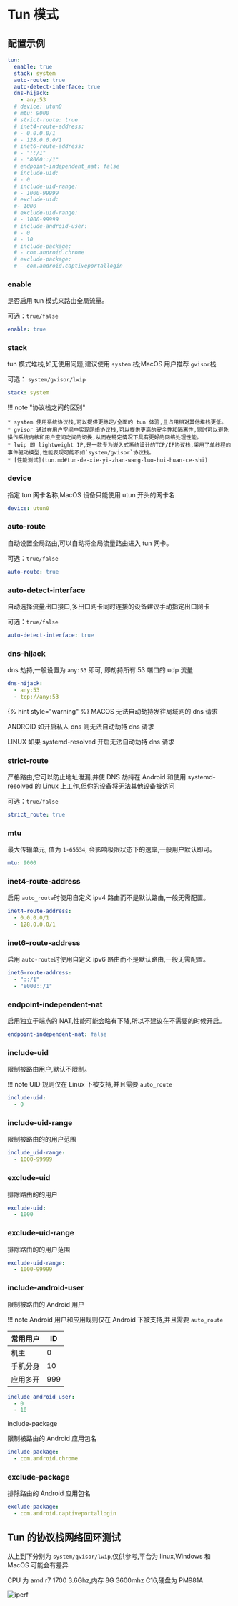 # Tun 模式

## 配置示例

```yaml
tun:
  enable: true
  stack: system
  auto-route: true
  auto-detect-interface: true
  dns-hijack:
    - any:53
  # device: utun0
  # mtu: 9000
  # strict-route: true
  # inet4-route-address:
  # - 0.0.0.0/1
  # - 128.0.0.0/1
  # inet6-route-address:
  # - "::/1"
  # - "8000::/1"
  # endpoint-independent_nat: false
  # include-uid:
  # - 0
  # include-uid-range:
  # - 1000-99999
  # exclude-uid:
  #- 1000
  # exclude-uid-range:
  # - 1000-99999
  # include-android-user:
  # - 0
  # - 10
  # include-package:
  # - com.android.chrome
  # exclude-package:
  # - com.android.captiveportallogin
```

### enable

是否启用 tun 模式来路由全局流量。

可选：`true/false`

```yaml
enable: true
```

### stack

tun 模式堆栈,如无使用问题,建议使用 `system` 栈;MacOS 用户推荐 `gvisor`栈

可选： `system/gvisor/lwip`

```yaml
stack: system
```

!!! note "协议栈之间的区别"

    * system 使用系统协议栈,可以提供更稳定/全面的 tun 体验,且占用相对其他堆栈更低。
    * gvisor 通过在用户空间中实现网络协议栈,可以提供更高的安全性和隔离性,同时可以避免操作系统内核和用户空间之间的切换,从而在特定情况下具有更好的网络处理性能。
    * lwip 即 lightweight IP,是一款专为嵌入式系统设计的TCP/IP协议栈,采用了单线程的事件驱动模型,性能表现可能不如`system/gvisor`协议栈。
    * [性能测试](tun.md#tun-de-xie-yi-zhan-wang-luo-hui-huan-ce-shi)

### device

指定 tun 网卡名称,MacOS 设备只能使用 utun 开头的网卡名

```yaml
device: utun0
```

### auto-route

自动设置全局路由,可以自动将全局流量路由进入 tun 网卡。

可选：`true/false`

```yaml
auto-route: true
```

### auto-detect-interface

自动选择流量出口接口,多出口网卡同时连接的设备建议手动指定出口网卡

可选：`true/false`

```yaml
auto-detect-interface: true
```

### dns-hijack

dns 劫持,一般设置为 `any:53` 即可, 即劫持所有 53 端口的 udp 流量

```yaml
dns-hijack:
  - any:53
  - tcp://any:53
```

{% hint style="warning" %}
MACOS 无法自动劫持发往局域网的 dns 请求

ANDROID 如开启私人 dns 则无法自动劫持 dns 请求

LINUX 如果 systemd-resolved 开启无法自动劫持 dns 请求

### strict-route

严格路由,它可以防止地址泄漏,并使 DNS 劫持在 Android 和使用 systemd-resolved 的 Linux 上工作,但你的设备将无法其他设备被访问

可选：`true/false`

```yaml
strict_route: true
```

### mtu

最大传输单元, 值为 `1-65534`, 会影响极限状态下的速率,一般用户默认即可。

```yaml
mtu: 9000
```

### inet4-route-address

启用 `auto_route`时使用自定义 ipv4 路由而不是默认路由,一般无需配置。

```yaml
inet4-route-address:
  - 0.0.0.0/1
  - 128.0.0.0/1
```

### inet6-route-address

启用 `auto-route`时使用自定义 ipv6 路由而不是默认路由,一般无需配置。

```yaml
inet6-route-address:
  - "::/1"
  - "8000::/1"
```

### endpoint-independent-nat

启用独立于端点的 NAT,性能可能会略有下降,所以不建议在不需要的时候开启。

```yaml
endpoint-independent-nat: false
```

### include-uid

限制被路由用户,默认不限制。

!!! note
UID 规则仅在 Linux 下被支持,并且需要 `auto_route`

```yaml
include-uid:
  - 0
```

### include-uid-range

限制被路由的的用户范围

```yaml
include_uid-range:
  - 1000-99999
```

### exclude-uid

排除路由的的用户

```yaml
exclude-uid:
  - 1000
```

### exclude-uid-range

排除路由的的用户范围

```yaml
exclude-uid-range:
  - 1000-99999
```

### include-android-user

限制被路由的 Android 用户

!!! note
Android 用户和应用规则仅在 Android 下被支持,并且需要 `auto_route`

| 常用用户 | ID  |
| -------- | --- |
| 机主     | 0   |
| 手机分身 | 10  |
| 应用多开 | 999 |

```yaml
include_android_user:
  - 0
  - 10
```

include-package

限制被路由的 Android 应用包名

```yaml
include-package:
  - com.android.chrome
```

### exclude-package

排除路由的 Android 应用包名

```yaml
exclude-package:
  - com.android.captiveportallogin
```

## Tun 的协议栈网络回环测试

从上到下分别为 `system/gvisor/lwip`,仅供参考,平台为 linux,Windows 和 MacOS 可能会有差异

CPU 为 amd r7 1700 3.6Ghz,内存 8G 3600mhz C16,硬盘为 PM981A

![iperf](../assets/image/tun/iperf.png)
